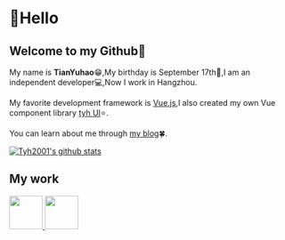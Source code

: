 # :wave:Hello

## Welcome to my Github:pushpin:

My name is **TianYuhao**:grin:,My birthday is September 17th:birthday:,I am an independent developer:computer:,Now I work in Hangzhou.

My favorite development framework is [Vue.js](https://v3.cn.vuejs.org),I also created my own Vue component library [tyh UI](https://tianyuhao.cn/tyhui/v3):star:.

You can learn about me through [my blog](https://tianyuhao.cn/blog):four_leaf_clover:.

[![Tyh2001's github stats](https://github-readme-stats.vercel.app/api?username=Tyh2001)](https://github.com/Tyh2001/tyh-ui2)

## My work

<a href="https://github.com/Tyh2001/tyh-ui">
  <img height="60px" src="https://tianyuhao.cn/images/tyh-ui/tyh-ui-logo.svg">
</a>

<a href="https://github.com/Tyh2001/tyh-ui2">
  <img height="60px" src="https://tianyuhao.cn/images/tyh-ui/tyh-ui2-logo.svg">
</a>
